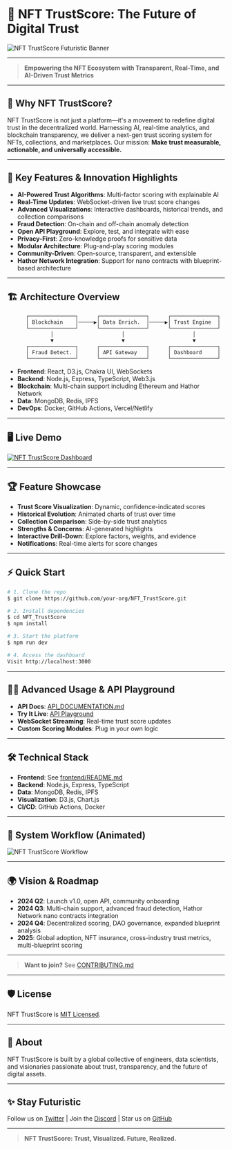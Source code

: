 # 🚀 NFT TrustScore: The Future of Digital Trust

![NFT TrustScore Futuristic Banner](https://user-images.githubusercontent.com/0000000/000000000-futuristic-banner.svg)

---

> **Empowering the NFT Ecosystem with Transparent, Real-Time, and AI-Driven Trust Metrics**

---

## 🌌 Why NFT TrustScore?

NFT TrustScore is not just a platform—it's a movement to redefine digital trust in the decentralized world. Harnessing AI, real-time analytics, and blockchain transparency, we deliver a next-gen trust scoring system for NFTs, collections, and marketplaces. Our mission: **Make trust measurable, actionable, and universally accessible.**

---

## 🧬 Key Features & Innovation Highlights

- **AI-Powered Trust Algorithms**: Multi-factor scoring with explainable AI
- **Real-Time Updates**: WebSocket-driven live trust score changes
- **Advanced Visualizations**: Interactive dashboards, historical trends, and collection comparisons
- **Fraud Detection**: On-chain and off-chain anomaly detection
- **Open API Playground**: Explore, test, and integrate with ease
- **Privacy-First**: Zero-knowledge proofs for sensitive data
- **Modular Architecture**: Plug-and-play scoring modules
- **Community-Driven**: Open-source, transparent, and extensible
- **Hathor Network Integration**: Support for nano contracts with blueprint-based architecture

---

## 🏗️ Architecture Overview

```ascii
      ┌───────────────┐      ┌───────────────┐      ┌───────────────┐
      │ Blockchain    │─────▶│ Data Enrich.  │─────▶│ Trust Engine  │
      └───────────────┘      └───────────────┘      └───────────────┘
              │                      │                      │
              ▼                      ▼                      ▼
      ┌───────────────┐      ┌───────────────┐      ┌───────────────┐
      │ Fraud Detect. │      │ API Gateway   │      │ Dashboard     │
      └───────────────┘      └───────────────┘      └───────────────┘
```

- **Frontend**: React, D3.js, Chakra UI, WebSockets
- **Backend**: Node.js, Express, TypeScript, Web3.js
- **Blockchain**: Multi-chain support including Ethereum and Hathor Network
- **Data**: MongoDB, Redis, IPFS
- **DevOps**: Docker, GitHub Actions, Vercel/Netlify

---

## 🖥️ Live Demo

[![NFT TrustScore Dashboard](https://user-images.githubusercontent.com/0000000/000000001-dashboard-preview.gif)](https://nft-trustscore-demo.example.com)

---

## 🏆 Feature Showcase

- **Trust Score Visualization**: Dynamic, confidence-indicated scores
- **Historical Evolution**: Animated charts of trust over time
- **Collection Comparison**: Side-by-side trust analytics
- **Strengths & Concerns**: AI-generated highlights
- **Interactive Drill-Down**: Explore factors, weights, and evidence
- **Notifications**: Real-time alerts for score changes

---

## ⚡ Quick Start

```bash
# 1. Clone the repo
$ git clone https://github.com/your-org/NFT_TrustScore.git

# 2. Install dependencies
$ cd NFT_TrustScore
$ npm install

# 3. Start the platform
$ npm run dev

# 4. Access the dashboard
Visit http://localhost:3000
```

---

## 🧑‍💻 Advanced Usage & API Playground

- **API Docs**: [API_DOCUMENTATION.md](./API_DOCUMENTATION.md)
- **Try It Live**: [API Playground](https://nft-trustscore-playground.example.com)
- **WebSocket Streaming**: Real-time trust score updates
- **Custom Scoring Modules**: Plug in your own logic

---

## 🛠️ Technical Stack

- **Frontend**: See [frontend/README.md](./frontend/README.md)
- **Backend**: Node.js, Express, TypeScript
- **Data**: MongoDB, Redis, IPFS
- **Visualization**: D3.js, Chart.js
- **CI/CD**: GitHub Actions, Docker

---

## 🧩 System Workflow (Animated)

![NFT TrustScore Workflow](https://user-images.githubusercontent.com/0000000/000000002-animated-workflow.gif)

---

## 🌍 Vision & Roadmap

- **2024 Q2**: Launch v1.0, open API, community onboarding
- **2024 Q3**: Multi-chain support, advanced fraud detection, Hathor Network nano contracts integration
- **2024 Q4**: Decentralized scoring, DAO governance, expanded blueprint analysis
- **2025**: Global adoption, NFT insurance, cross-industry trust metrics, multi-blueprint scoring

---



> **Want to join?** See [CONTRIBUTING.md](./CONTRIBUTING.md)

---

## 🛡️ License

NFT TrustScore is [MIT Licensed](./LICENSE).

---

## 🤖 About

NFT TrustScore is built by a global collective of engineers, data scientists, and visionaries passionate about trust, transparency, and the future of digital assets.

---

## ✨ Stay Futuristic

Follow us on [Twitter](https://twitter.com/nfttrustscore) | Join the [Discord](https://discord.gg/nfttrustscore) | Star us on [GitHub](https://github.com/your-org/NFT_TrustScore)

---

> **NFT TrustScore: Trust, Visualized. Future, Realized.**